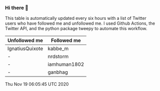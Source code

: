 ### Hi there 👋

This table is automatically updated every six hours with a list of Twitter users who have followed me and unfollowed me. I used Github Actions, the Twitter API, and the python package tweepy to automate this workflow.

| Unfollowed me |  Followed me |
| --- | --- |
|IgnatiusQuixote|kabbe_m|
|-|nrdstorm|
|-|iamhuman1802|
|-|ganbhag|
Thu Nov 19 06:05:45 UTC 2020
